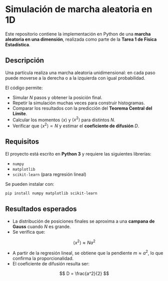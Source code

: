# Simulación de marcha aleatoria en 1D

Este repositorio contiene la implementación en Python de una **marcha aleatoria en una dimensión**, 
realizada como parte de la **Tarea 1 de Física Estadística**.

## Descripción

Una partícula realiza una marcha aleatoria unidimensional: en cada paso puede moverse a la derecha o a la izquierda con igual probabilidad.  

El código permite:
- Simular $N$ pasos y obtener la posición final.
- Repetir la simulación muchas veces para construir histogramas.
- Comparar los resultados con la predicción del **Teorema Central del Límite**.
- Calcular los momentos $\langle x \rangle$ y $\langle x^2 \rangle$ para distintos $N$.
- Verificar que $\langle x^2 \rangle \propto N$ y estimar el **coeficiente de difusión** $D$.

## Requisitos

El proyecto está escrito en **Python 3** y requiere las siguientes librerías:

- `numpy`
- `matplotlib`
- `scikit-learn` (para regresión lineal)

Se pueden instalar con:

```bash
pip install numpy matplotlib scikit-learn
```

## Resultados esperados

- La distribución de posiciones finales se aproxima a una **campana de Gauss** cuando $N$ es grande.
- Se verifica que:

$$
\langle x^2 \rangle \approx N a^2
$$

- A partir de la regresión lineal, se obtiene que la pendiente $m \approx a^2$, lo que confirma la proporcionalidad.
- El coeficiente de difusión resulta ser:

$$
D = \frac{a^2}{2}
$$


